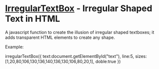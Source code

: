 [IrregularTextBox](http://javascriptisawesome.blogspot.com/) - Irregular Shaped Text in HTML
==================================================

A javascript function to create the illusion of irregular shaped textboxes; it adds transparent HTML elements to create any shape.

Example:

irregularTextBox({
	text:document.getElementById("text"),
	line:5,
	sizes:[1,20,80,106,130,136,140,136,130,106,80,20,1],
	doble:true
})
